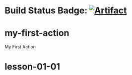 # Build Status Badge: [![Artifact](https://github.com/DKLind/github-actions/actions/workflows/artifact.yml/badge.svg)](https://github.com/DKLind/github-actions/actions/workflows/pipeline.yml)

# my-first-action
My First Action
# lesson-01-01
